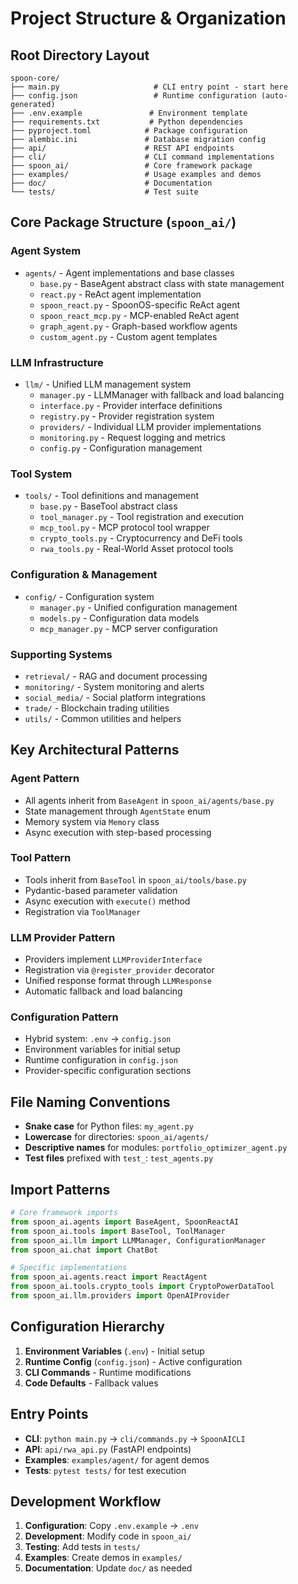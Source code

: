 # Project Structure & Organization

## Root Directory Layout

```
spoon-core/
├── main.py                     # CLI entry point - start here
├── config.json                 # Runtime configuration (auto-generated)
├── .env.example               # Environment template
├── requirements.txt           # Python dependencies
├── pyproject.toml            # Package configuration
├── alembic.ini               # Database migration config
├── api/                      # REST API endpoints
├── cli/                      # CLI command implementations
├── spoon_ai/                 # Core framework package
├── examples/                 # Usage examples and demos
├── doc/                      # Documentation
└── tests/                    # Test suite
```

## Core Package Structure (`spoon_ai/`)

### Agent System
- `agents/` - Agent implementations and base classes
  - `base.py` - BaseAgent abstract class with state management
  - `react.py` - ReAct agent implementation
  - `spoon_react.py` - SpoonOS-specific ReAct agent
  - `spoon_react_mcp.py` - MCP-enabled ReAct agent
  - `graph_agent.py` - Graph-based workflow agents
  - `custom_agent.py` - Custom agent templates

### LLM Infrastructure
- `llm/` - Unified LLM management system
  - `manager.py` - LLMManager with fallback and load balancing
  - `interface.py` - Provider interface definitions
  - `registry.py` - Provider registration system
  - `providers/` - Individual LLM provider implementations
  - `monitoring.py` - Request logging and metrics
  - `config.py` - Configuration management

### Tool System
- `tools/` - Tool definitions and management
  - `base.py` - BaseTool abstract class
  - `tool_manager.py` - Tool registration and execution
  - `mcp_tool.py` - MCP protocol tool wrapper
  - `crypto_tools.py` - Cryptocurrency and DeFi tools
  - `rwa_tools.py` - Real-World Asset protocol tools

### Configuration & Management
- `config/` - Configuration system
  - `manager.py` - Unified configuration management
  - `models.py` - Configuration data models
  - `mcp_manager.py` - MCP server configuration

### Supporting Systems
- `retrieval/` - RAG and document processing
- `monitoring/` - System monitoring and alerts
- `social_media/` - Social platform integrations
- `trade/` - Blockchain trading utilities
- `utils/` - Common utilities and helpers

## Key Architectural Patterns

### Agent Pattern
- All agents inherit from `BaseAgent` in `spoon_ai/agents/base.py`
- State management through `AgentState` enum
- Memory system via `Memory` class
- Async execution with step-based processing

### Tool Pattern
- Tools inherit from `BaseTool` in `spoon_ai/tools/base.py`
- Pydantic-based parameter validation
- Async execution with `execute()` method
- Registration via `ToolManager`

### LLM Provider Pattern
- Providers implement `LLMProviderInterface`
- Registration via `@register_provider` decorator
- Unified response format through `LLMResponse`
- Automatic fallback and load balancing

### Configuration Pattern
- Hybrid system: `.env` → `config.json`
- Environment variables for initial setup
- Runtime configuration in `config.json`
- Provider-specific configuration sections

## File Naming Conventions

- **Snake case** for Python files: `my_agent.py`
- **Lowercase** for directories: `spoon_ai/agents/`
- **Descriptive names** for modules: `portfolio_optimizer_agent.py`
- **Test files** prefixed with `test_`: `test_agents.py`

## Import Patterns

```python
# Core framework imports
from spoon_ai.agents import BaseAgent, SpoonReactAI
from spoon_ai.tools import BaseTool, ToolManager
from spoon_ai.llm import LLMManager, ConfigurationManager
from spoon_ai.chat import ChatBot

# Specific implementations
from spoon_ai.agents.react import ReactAgent
from spoon_ai.tools.crypto_tools import CryptoPowerDataTool
from spoon_ai.llm.providers import OpenAIProvider
```

## Configuration Hierarchy

1. **Environment Variables** (`.env`) - Initial setup
2. **Runtime Config** (`config.json`) - Active configuration
3. **CLI Commands** - Runtime modifications
4. **Code Defaults** - Fallback values

## Entry Points

- **CLI**: `python main.py` → `cli/commands.py` → `SpoonAICLI`
- **API**: `api/rwa_api.py` (FastAPI endpoints)
- **Examples**: `examples/agent/` for agent demos
- **Tests**: `pytest tests/` for test execution

## Development Workflow

1. **Configuration**: Copy `.env.example` → `.env`
2. **Development**: Modify code in `spoon_ai/`
3. **Testing**: Add tests in `tests/`
4. **Examples**: Create demos in `examples/`
5. **Documentation**: Update `doc/` as needed